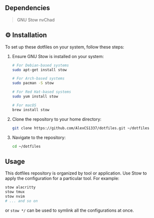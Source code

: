 ## Dependencies

>GNU Stow
>nvChad

## ⚙️ Installation

To set up these dotfiles on your system, follow these steps:

1. Ensure GNU Stow is installed on your system:

    ```bash
    # For Debian-based systems
    sudo apt-get install stow

	# For Arch-based systems
	sudo pacman -S stow

    # For Red Hat-based systems
    sudo yum install stow

    # For macOS
    brew install stow
    ```

2. Clone the repository to your home directory:

    ```bash
    git clone https://github.com/AlexCS1337/dotfiles.git ~/dotfiles
    ```

3. Navigate to the repository:

    ```bash
    cd ~/dotfiles
    ```

##  Usage

This dotfiles repository is organized by tool or application. Use Stow to apply the configuration for a particular tool. For example:

```bash
stow alacritty
stow tmux
stow nvim
# ... and so on
```
or `stow */` can be used to symlink all the configurations at once.

